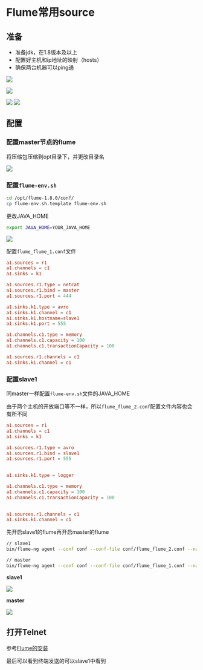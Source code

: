 # Flume常用source

## 准备

* 准备jdk，在1.8版本及以上
* 配置好主机和ip地址的映射（hosts）
* 确保两台机器可以ping通

![](http://www.droliz.cn/markdown_img/Pasted%20image%2020220511103111.png)

![](http://www.droliz.cn/markdown_img/Pasted%20image%2020220513082017.png)

![](http://www.droliz.cn/markdown_img/Pasted%20image%2020220513082036.png)
![](http://www.droliz.cn/markdown_img/Pasted%20image%2020220513082412.png)

## 配置

### 配置master节点的flume

将压缩包压缩到opt目录下，并更改目录名

![](http://www.droliz.cn/markdown_img/Pasted%20image%2020220511103455.png)

### 配置`flume-env.sh`

```sh
cd /opt/flume-1.8.0/conf/
cp flume-env.sh.template flume-env.sh
```

更改JAVA_HOME

```sh
export JAVA_HOME=YOUR_JAVA_HOME
```

![](http://www.droliz.cn/markdown_img/Pasted%20image%2020220511103934.png)

配置`flume_flume_1.conf`文件

```conf
a1.sources = r1  
a1.channels = c1  
a1.sinks = k1

a1.sources.r1.type = netcat  
a1.sources.r1.bind = master  
a1.sources.r1.port = 444

a1.sinks.k1.type = avro  
a1.sinks.k1.channel = c1  
a1.sinks.k1.hostname=slave1  
a1.sinks.k1.port = 555

a1.channels.c1.type = memory  
a1.channels.c1.capacity = 100  
a1.channels.c1.transactionCapacity = 100

a1.sources.r1.channels = c1  
a1.sinks.k1.channel = c1
```

### 配置slave1

同master一样配置`flume-env.sh`文件的JAVA_HOME

由于两个主机的开放端口等不一样，所以`flume_flume_2.conf`配置文件内容也会有所不同

```conf
a1.sources = r1  
a1.channels = c1  
a1.sinks = k1

a1.sources.r1.type = avro  
a1.sources.r1.bind = slave1  
a1.sources.r1.port = 555

  
a1.sinks.k1.type = logger

a1.channels.c1.type = memory  
a1.channels.c1.capacity = 100  
a1.channels.c1.transactionCapacity = 100

  
a1.sources.r1.channels = c1  
a1.sinks.k1.channel = c1
```

先开启slave1的flume再开启master的flume

```sh
// slave1
bin/flume-ng agent --conf conf --conf-file conf/flume_flume_2.conf --name a1 -Dflume.root.logger=INFO,console

// master
bin/flume-ng agent --conf conf --conf-file conf/flume_flume_1.conf --name a1 -Dflume.root.logger=INFO,console
```

**slave1**

![](http://www.droliz.cn/markdown_img/Pasted%20image%2020220513084110.png)

**master**

![](http://www.droliz.cn/markdown_img/Pasted%20image%2020220513084128.png)

## 打开Telnet

参考[Flume的安装](https://zhuanlan.zhihu.com/p/511455862)

最后可以看到终端发送的可以slave1中看到


